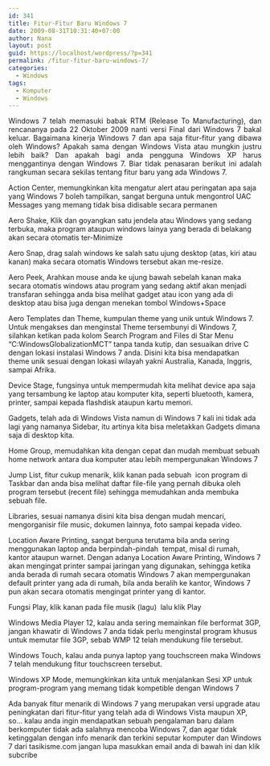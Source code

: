 ```yaml
---
id: 341
title: Fitur-Fitur Baru Windows 7
date: 2009-08-31T10:31:40+07:00
author: Nana
layout: post
guid: https://localhost/wordpress/?p=341
permalink: /fitur-fitur-baru-windows-7/
categories:
  - Windows
tags:
  - Komputer
  - Windows
---
```

<p style="text-align: justify;">
  Windows 7 telah memasuki babak RTM (Release To Manufacturing), dan rencananya pada 22 Oktober 2009 nanti versi Final dari Windows 7 bakal keluar. Bagaimana kinerja Windows 7 dan apa saja fitur-fitur yang dibawa oleh Windows? Apakah sama dengan Windows Vista atau mungkin justru lebih baik? Dan apakah bagi anda pengguna Windows XP harus menggantinya dengan Windows 7. Biar tidak penasaran berikut ini adalah rangkuman secara sekilas tentang fitur baru yang ada Windows 7.
</p>

Action Center, memungkinkan kita mengatur alert atau peringatan apa saja yang Windows 7 boleh tampilkan, sangat berguna untuk mengontrol UAC Messages yang memang tidak bisa didisable secara permanen

Aero Shake, Klik dan goyangkan satu jendela atau Windows yang sedang terbuka, maka program ataupun windows lainya yang berada di belakang akan secara otomatis ter-Minimize

Aero Snap, drag salah windows ke salah satu ujung desktop (atas, kiri atau kanan) maka secara otomatis Windows tersebut akan me-resize.

Aero Peek, Arahkan mouse anda ke ujung bawah sebelah kanan maka secara otomatis windows atau program yang sedang aktif akan menjadi transfaran sehingga anda bisa melihat gadget atau icon yang ada di desktop atau bisa juga dengan menekan tombol Windows+Space

Aero Templates dan Theme, kumpulan theme yang unik untuk Windows 7. Untuk mengakses dan menginstal Theme tersembunyi di Windows 7, silahkan ketikan pada kolom Search Program and Files di Star Menu &#8220;C:WindowsGlobalizationMCT&#8221; tanpa tanda kutip, dan sesuaikan drive C dengan lokasi instalasi Windows 7 anda. Disini kita bisa mendapatkan theme unik sesuai dengan lokasi wilayah yakni Australia, Kanada, Inggris,  sampai Afrika.

Device Stage, fungsinya untuk mempermudah kita melihat device apa saja yang tersambung ke laptop atau komputer kita, seperti bluetooth, kamera, printer, sampai kepada flashdisk ataupun kartu memori.

Gadgets, telah ada di Windows Vista namun di Windows 7 kali ini tidak ada lagi yang namanya Sidebar, itu artinya kita bisa meletakkan Gadgets dimana saja di desktop kita.

Home Group, memudahkan kita dengan cepat dan mudah membuat sebuah  home network antara dua komputer atau lebih mempergunakan Windows 7

Jump List, fitur cukup menarik, klik kanan pada sebuah  icon program di Taskbar dan anda bisa melihat daftar file-file yang pernah dibuka oleh program tersebut (recent file) sehingga memudahkan anda membuka sebuah file.

Libraries, sesuai namanya disini kita bisa dengan mudah mencari, mengorganisir file music, dokumen lainnya, foto sampai kepada video.

Location Aware Printing, sangat berguna terutama bila anda sering menggunakan laptop anda berpindah-pindah  tempat, misal di rumah, kantor ataupun warnet. Dengan adanya Location Aware Printing, Windows 7 akan mengingat printer sampai jaringan yang digunakan, sehingga ketika anda berada di rumah secara otomatis Windows 7 akan mempergunakan default printer yang ada di rumah, bila anda beralih ke kantor, Windows 7 pun akan secara otomatis mengingat printer yang di kantor.

Fungsi Play, klik kanan pada file musik (lagu)  lalu klik Play

Windows Media Player 12, kalau anda sering memainkan file berformat 3GP, jangan khawatir di Windows 7 anda tidak perlu menginstal program khusus untuk memutar file 3GP, sebab WMP 12 telah mendukung file tersebut.

Windows Touch, kalau anda punya laptop yang touchscreen maka Windows 7 telah mendukung fitur touchscreen tersebut.

Windows XP Mode, memungkinkan kita untuk menjalankan Sesi XP untuk program-program yang memang tidak kompetible dengan Windows 7

Ada banyak fitur menarik di Windows 7 yang merupakan versi upgrade atau peningkatan dari fitur-fitur yang telah ada di Windows Vista maupun XP, so… kalau anda ingin mendapatkan sebuah pengalaman baru dalam berkomputer tidak ada salahnya mencoba Windows 7, dan agar tidak ketinggalan dengan info menarik dan terkini seputar komputer dan Windows 7 dari tasikisme.com jangan lupa masukkan email anda di bawah ini dan klik subcribe
